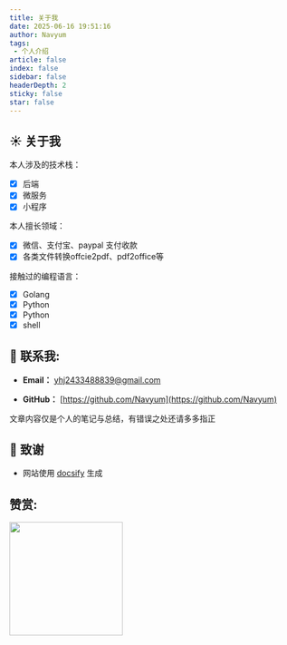 ```yaml
---
title: 关于我
date: 2025-06-16 19:51:16
author: Navyum
tags: 
 - 个人介绍
article: false
index: false
sidebar: false
headerDepth: 2
sticky: false
star: false
---
```



## ☀️  关于我

本人涉及的技术栈：  
- [x] 后端
- [x] 微服务
- [x] 小程序

本人擅长领域：
- [x] 微信、支付宝、paypal 支付收款
- [x] 各类文件转换offcie2pdf、pdf2office等 

接触过的编程语言：  
- [x] Golang
- [x] Python
- [x] Python
- [x] shell

## 📧 联系我:

- **Email：** yhj2433488839@gmail.com

- **GitHub：** [https://github.com/Navyum](https://github.com/Navyum)

文章内容仅是个人的笔记与总结，有错误之处还请多多指正

## 🍋 致谢

- 网站使用 [docsify](https://docsify.js.org/#/zh-cn/) 生成

## 赞赏:
  <div ><img src="https://raw.staticdn.net/Navyum/imgbed/pic/IMG/d55ddcb88afc284ec63d69543fe87e36.jpeg" width="200" height="200" /></div>

